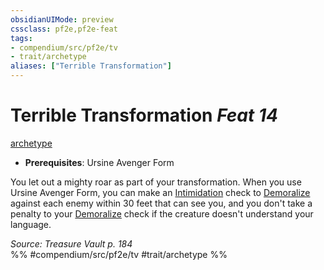 ```yaml
---
obsidianUIMode: preview
cssclass: pf2e,pf2e-feat
tags:
- compendium/src/pf2e/tv
- trait/archetype
aliases: ["Terrible Transformation"]
---
```

# Terrible Transformation  *Feat 14*  
[archetype](rules/traits/archetype.md)  

- **Prerequisites**: Ursine Avenger Form

You let out a mighty roar as part of your transformation. When you use Ursine Avenger Form, you can make an [Intimidation](compendium/skills.md#Intimidation) check to [Demoralize](rules/actions/demoralize.md) against each enemy within 30 feet that can see you, and you don't take a penalty to your [Demoralize](rules/actions/demoralize.md) check if the creature doesn't understand your language.

*Source: Treasure Vault p. 184*  
%% #compendium/src/pf2e/tv #trait/archetype %%
